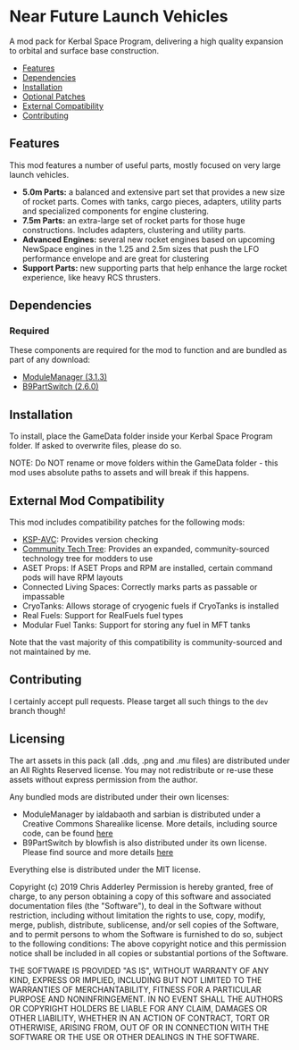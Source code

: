 # Near Future Launch Vehicles

A mod pack for Kerbal Space Program, delivering a high quality expansion to orbital and surface base construction.

* [Features](#features)
* [Dependencies](#dependencies)
* [Installation](#installation)
* [Optional Patches](#optional-patches)
* [External Compatibility](#features)
* [Contributing](#contributing)

## Features

This mod features a number of useful parts, mostly focused on very large launch vehicles.

* **5.0m Parts:** a balanced and extensive part set that provides a new size of rocket parts. Comes with tanks, cargo pieces, adapters, utility parts and specialized components for engine clustering.
* **7.5m Parts:** an extra-large set of rocket parts for those huge constructions. Includes adapters, clustering and utility parts.
* **Advanced Engines:** several new rocket engines based on upcoming NewSpace engines in the 1.25 and 2.5m sizes that push the LFO performance envelope and are great for clustering
* **Support Parts:** new supporting parts that help enhance the large rocket experience, like heavy RCS thrusters.

## Dependencies

### Required
These components are required for the mod to function and are bundled as part of any download:
* [ModuleManager (3.1.3)](https://github.com/sarbian/ModuleManager)
* [B9PartSwitch (2.6.0)](https://github.com/blowfishpro/B9PartSwitch)

## Installation

To install, place the GameData folder inside your Kerbal Space Program folder. If asked to overwrite files, please do so.

NOTE: Do NOT rename or move folders within the GameData folder - this mod uses absolute paths to assets and will break if this happens.

## External Mod Compatibility

This mod includes compatibility patches for the following mods:
* [KSP-AVC](https://github.com/CYBUTEK/KSPAddonVersionChecker): Provides version checking
* [Community Tech Tree](https://github.com/ChrisAdderley/CommunityTechTree): Provides an expanded, community-sourced technology tree for modders to use
* ASET Props: If ASET Props and RPM are installed, certain command pods will have RPM layouts
* Connected Living Spaces: Correctly marks parts as passable or impassable
* CryoTanks: Allows storage of cryogenic fuels if CryoTanks is installed
* Real Fuels: Support for RealFuels fuel types
* Modular Fuel Tanks: Support for storing any fuel in MFT tanks

Note that the vast majority of this compatibility is community-sourced and not maintained by me.

## Contributing

I certainly accept pull requests. Please target all such things to the `dev` branch though!

## Licensing

The art assets in this pack (all .dds, .png and .mu files) are distributed under an All Rights Reserved license. You may not redistribute or re-use these assets without express permission from the author.

Any bundled mods are distributed under their own licenses:
* ModuleManager by ialdabaoth and sarbian is distributed under a Creative Commons Sharealike license. More details, including source code, can be found [here](http://forum.kerbalspaceprogram.com/threads/31342-0-20-ModuleManager-1-3-for-all-your-stock-modding-needs?p=528607&viewfull=1#post528607)
* B9PartSwitch by blowfish is also distributed under its own license. Please find source and more details [here](https://github.com/blowfishpro/B9PartSwitch)

Everything else is distributed under the MIT license.

Copyright (c) 2019 Chris Adderley
Permission is hereby granted, free of charge, to any person obtaining a copy of this software and associated documentation files (the "Software"), to deal in the Software without restriction, including without limitation the rights to use, copy, modify, merge, publish, distribute, sublicense, and/or sell copies of the Software, and to permit persons to whom the Software is furnished to do so, subject to the following conditions: The above copyright notice and this permission notice shall be included in all copies or substantial portions of the Software.

THE SOFTWARE IS PROVIDED "AS IS", WITHOUT WARRANTY OF ANY KIND, EXPRESS OR IMPLIED, INCLUDING BUT NOT LIMITED TO THE WARRANTIES OF MERCHANTABILITY, FITNESS FOR A PARTICULAR PURPOSE AND NONINFRINGEMENT. IN NO EVENT SHALL THE AUTHORS OR COPYRIGHT HOLDERS BE LIABLE FOR ANY CLAIM, DAMAGES OR OTHER LIABILITY, WHETHER IN AN ACTION OF CONTRACT, TORT OR OTHERWISE, ARISING FROM, OUT OF OR IN CONNECTION WITH THE SOFTWARE OR THE USE OR OTHER DEALINGS IN THE SOFTWARE.
